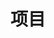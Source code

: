 ---
lang: ch
title: 项目
description: "下面的开源项目只是 Linaro、其成员合作伙伴和开源社区积极开展的前沿开发的一部分。 加入我们，共同实现加速您在 Arm 生态系统中的产品部署的目标！"
layout: flow
permalink: /projects/
keywords:
  - arm open source project
  - software
  - open-source
js-package: projects
css_bundle: projects
layout: flow
jumbotron:
  class: projects_banner text-center
  title: 项目
  image: /assets/images/content/Dots_lines_datacenter_UNDER_2MB.jpg
flow:

  - row: container_row
    sections:
      - format: text
        text_content:
          text: |
            Linaro 与其成员一起致力于 Arm 开源项目。 这些项目的范围和涉及的垂直领域可能有所不同，但都旨在实现以下一个（或多个）目标：
      - format: collapse
        style: #
        panels:
          - title: 解决生态系统质量问题
            icon: /assets/images/content/Quality.svg
            content: |
              旨在解决生态系统质量问题的项目主要侧重于测试。 在这里，利益相关者共同资助关键配置的持续持续测试，以使上游成为质量参考。 这些项目之一的示例是 [Linux Kernel Quality](/projects#core-technologies_LKQ)。
          - title: 为架构和操作系统要求提供上游支持
            icon: /assets/images/content/Upstream.svg
            content: |
              专注于上游支持的项目专注于回归测试，通过添加更多功能和提高整个生态系统的安全性来改进技术。 通过这些项目，成员公司可以接触到维护者，这些维护者对上游的内容有发言权。 这些项目之一的示例是 [上游维护者](/projects/#core-technologies_UM)。
          - title: 解决限制市场部署的碎片化问题
            icon: /assets/images/content/Fragmentation.svg
            content: |
              Linaro 最初成立是为了解决 Arm 软件生态系统中的碎片化问题，这也是我们今天在新市场出现时仍在做的事情。 解决碎片化问题的项目侧重于跨多个开源项目将所有必要的技术上游化，以便所有生态系统参与者从一个共同的参考中工作。 这些项目之一的示例是 [Trusted Substrate](/projects/#automotive-iot-edge-devices_TS)，旨在为边缘设备固件带来标准化。
          - title: 通过利用成员的内部代码库实现生态系统目标
            icon: /assets/images/content/house_code.svg
            content: |
              在某些情况下，成员会向 Linaro 捐赠一个项目，使我们能够利用内部开发的代码库来实现更广泛的生态系统目标。 Linaro 提供了一个中立的平台，可以使用我们的工具和流程建立协作。 一旦项目启动并运行，它可以继续从 Linaro 工程协作中受益，或者可选择演变为 Linaro 社区项目，这是一个具有独立治理的项目。 迄今为止，共有三个 Linaro 社区项目 - [MCUboot](https://www.mcuboot.com/index.html)、[OpenAMP](https://www.openampproject.org/) 和 [Trusted Firmware](https ://www.trustedfirmware.org/）。
      - format: text
        text_content:
          text: |
            有兴趣在 Arm 开源项目上与 Linaro 和其他行业领导者合作吗？ 在此处了解有关 [membership](/membership/) 以及如何参与的更多信息。
  - row: custom_include_row
    source: projects.html
---